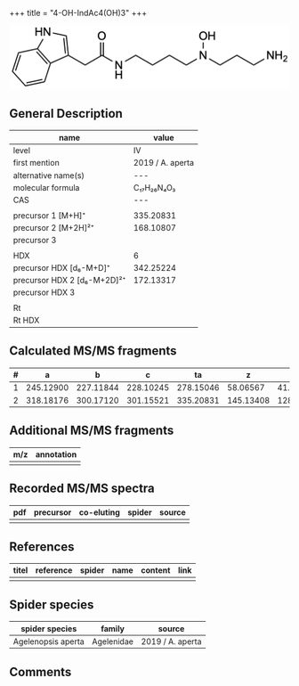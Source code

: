 +++
title = "4-OH-IndAc4(OH)3"
+++

![](/img/4-OH-IndAc4(OH)3.png)

## General Description

| name                        | value            |
|-----------------------------|------------------|
| level                       | IV               |
| first mention               | 2019 / A. aperta |
| alternative name(s)         | ---              |
| molecular formula           | C₁₇H₂₆N₄O₃       |
| CAS                         | ---              |
|                             |                  |
| precursor 1 [M+H]⁺          | 335.20831        |
| precursor 2 [M+2H]²⁺        | 168.10807        |
| precursor 3                 |                  |
|                             |                  |
| HDX                         | 6                |
| precursor HDX   [d₆-M+D]⁺   | 342.25224        |
| precursor HDX 2 [d₆-M+2D]²⁺ | 172.13317        |
| precursor HDX 3             |                  |
|                             |                  |
| Rt                          |                  |
| Rt HDX                      |                  |

## Calculated MS/MS fragments

| # | a         | b         | c         | ta        | z         | y         | tz        |
|---|-----------|-----------|-----------|-----------|-----------|-----------|-----------|
| 1 | 245.12900 | 227.11844 | 228.10245 | 278.15046 | 58.06567  | 41.03912  | 91.08713  |
| 2 | 318.18176 | 300.17120 | 301.15521 | 335.20831 | 145.13408 | 128.10753 | 162.16063 |

## Additional MS/MS fragments

| m/z       | annotation |
|-----------|------------|
|           |            |

## Recorded MS/MS spectra

| pdf | precursor | co-eluting | spider    | source                              |
|-----|-----------|------------|-----------|-------------------------------------|
|     |           |            |           |                                     |

## References

| titel     | reference   | spider    | name   | content  | link |
|-----------|-------------|-----------|--------|----------|-----|
|           |             |           |        |          |     |

## Spider species

| spider species     | family     | source           |
|--------------------|------------|------------------|
| Agelenopsis aperta | Agelenidae | 2019 / A. aperta |

## Comments